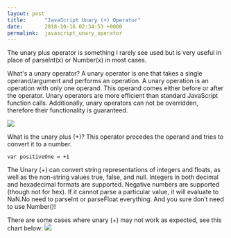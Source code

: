 ```yaml
---
layout: post
title:      "JavaScript Unary (+) Operator"
date:       2018-10-16 02:34:53 +0000
permalink:  javascript_unary_operator
---
```


The unary plus operator is something I rarely see used but is very useful in place of parseInt(x) or Number(x) in most cases.

What's a unary operator? 
A unary operator is one that takes a single operand/argument and performs an operation. A unary operation is an operation with only one operand. This operand comes either before or after the operator. Unary operators are more efficient than standard JavaScript function calls. Additionally, unary operators can not be overridden, therefore their functionality is guaranteed.

![](https://scotch-res.cloudinary.com/image/upload/dpr_1,w_800,q_auto:good,f_auto/media/14604/EOsYiNm9TS6iit5j04dY_Screen%20Shot%202017-02-03%20at%205.30.44%20PM.png)


What is the unary plus (+)? 
This operator precedes the operand and tries to convert it to a number.

```
var positiveOne = +1
```

The Unary (+) can convert string representations of integers and floats, as well as the non-string values true, false, and null. Integers in both decimal and hexadecimal formats are supported. Negative numbers are supported (though not for hex). If it cannot parse a particular value, it will evaluate to NaN.No need to parseInt or parseFloat everything. And you sure don’t need to use Number()!

There are some cases where unary (+) may not work as expected, see this chart below:
![](https://i.stack.imgur.com/gRf2B.png)

